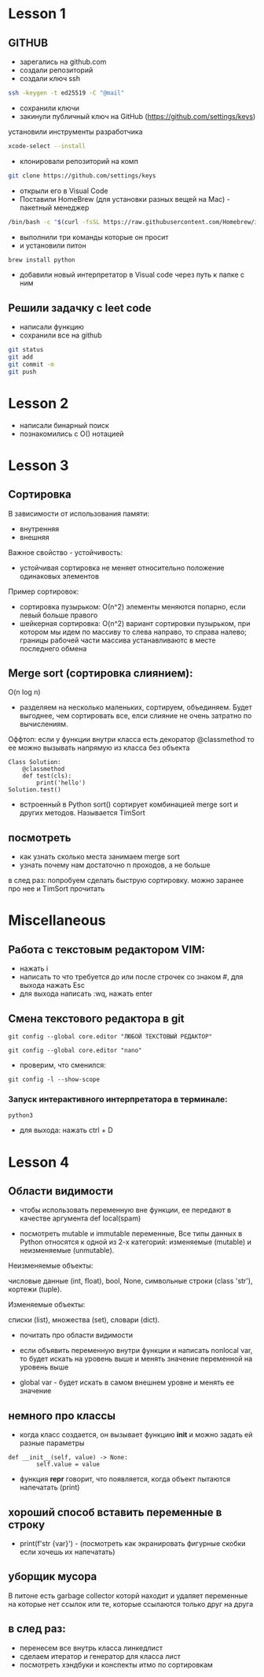 # Lesson 1

## GITHUB

- зарегались на github.com
- создали репозиторий
- создали ключ ssh

```bash
ssh -keygen -t ed25519 -C "@mail"
```
- сохранили ключи
- закинули публичный ключ на GitHub (https://github.com/settings/keys)

установили инструменты разработчика 
```bash
xcode-select --install
```

- клонировали репозиторий на комп

```bash
git clone https://github.com/settings/keys
```
- открыли его в Visual Code
- Поставили HomeBrew (для установки разных вещей на Мac) - пакетный менеджер

```bash
/bin/bash -c "$(curl -fsSL https://raw.githubusercontent.com/Homebrew/install/HEAD/install.sh)"
```
- выполнили три команды которые он просит
- и установили питон
```bash
brew install python
```
- добавили новый интерпретатор в Visual code через путь к папке с ним

## Решили задачку с leet code
- написали функцию
- сохранили все на github
```bash
git status
git add
git commit -m
git push
```
# Lesson 2

- написали бинарный поиск
- познакомились с О() нотацией

# Lesson 3

## Сортировка

В зависимости от использования памяти:
- внутренняя
- внешняя

Важное свойство - устойчивость:
- устойчивая сортировка не меняет относительно положение одинаковых элементов

Пример сортировок:
- сортировка пузырьком: О(n^2) элементы меняются попарно, если левый больше правого
- шейкерная сортировка: O(n^2) вариант сортировки пузырьком, при котором мы идем по массиву то слева направо, то справа налево; границы рабочей части массива устанавливаютс в месте последнего обмена

## Merge sort (сортировка слиянием): 
O(n log n)
-  разделяем на несколько маленьких, сортируем, объединяем. Будет выгоднее, чем сортировать все, елси слияние не очень затратно по вычислениям.

Оффтоп: если у функции внутри класса есть декоратор @classmethod то ее можно вызывать напрямую из класса без объекта
``` 
Class Solution:
    @classmethod
    def test(cls):
        print('hello')
Solution.test()
```

- встроенный в Python sort() сортирует комбинацией merge sort и других методов. Называется TimSort

## посмотреть
- как узнать сколько места занимаем merge sort
- узнать почему нам достаточно n проходов, а не больше

в след раз: попробуем сделать быструю сортировку. можно заранее про нее и TimSort прочитать

# Miscellaneous

## Работа с текстовым редактором VIM:
- нажать i
- написать то что требуется до или после строчек со знаком #, для выхода нажать Esc
- для выхода написать :wq, нажать enter 

## Cмена текстового редактора в git

```
git config --global core.editor "ЛЮБОЙ ТЕКСТОВЫЙ РЕДАКТОР"

git config --global core.editor "nano"
```
- проверим, что сменился:
```
git config -l --show-scope
```
### Запуск интерактивного интерпретатора в терминале:
```
python3
```
- для выхода: нажать ctrl + D

# Lesson 4

## Области видимости
- чтобы использовать переменную вне функции, ее передают в качестве аргумента def local(spam)

- посмотреть mutable и immutable переменные,
Все типы данных в Python относятся к одной из 2-х категорий: изменяемые (mutable) и неизменяемые (unmutable).

Неизменяемые объекты:

числовые данные (int, float),
bool,
None,
символьные строки (class 'str'),
кортежи (tuple).

Изменяемые объекты:

списки (list),
множества (set),
словари (dict).

- почитать про области видимости

- если объявить переменную внутри функции и написать nonlocal var, то будет искать на уровень выше и менять значение переменной на уровень выше

- global var - будет искать в самом внешнем уровне и менять ее значение

## немного про классы
- когда класс создается, он вызывает функцию __init__ и можно задать ей разные параметры
```
def __init__(self, value) -> None:
        self.value = value
```

- функция __repr__ говорит, что появляется, когда объект пытаются напечатать (print)

## хороший способ вставить переменные в строку
- print(f'str {var}') - (посмотреть как экранировать фигурные скобки если хочешь их напечатать)

## уборщик мусора
В питоне есть garbage collector которй находит и удаляет переменные на которые нет ссылок или те, которые ссылаются только друг на друга 

## в след раз:
- перенесем все внутрь класса линкедлист
- сделаем итератор и генератор для класса лист
- посмотреть хэндбуки и конспекты итмо по сортировкам
    